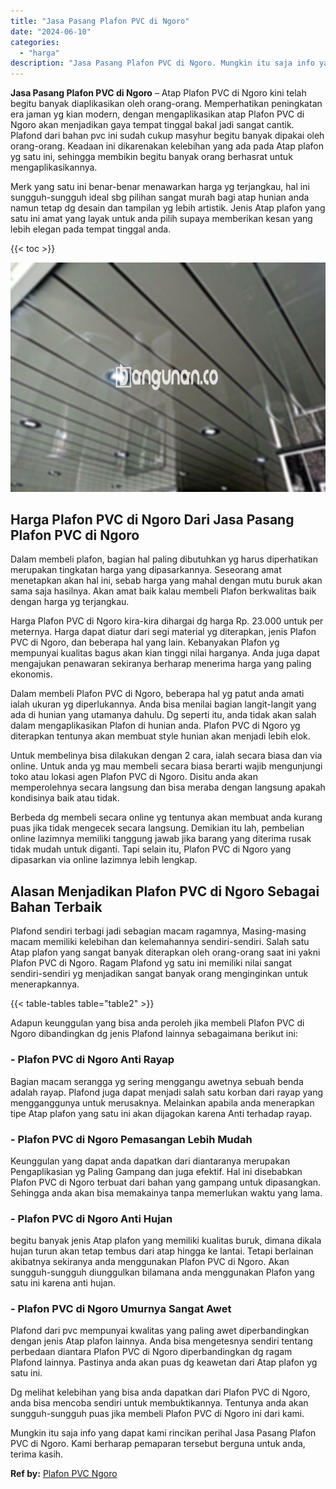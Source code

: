 ```yaml
---
title: "Jasa Pasang Plafon PVC di Ngoro"
date: "2024-06-10"
categories: 
  - "harga"
description: "Jasa Pasang Plafon PVC di Ngoro. Mungkin itu saja info yang dapat kami rincikan perihal Jasa Pasang Plafon PVC di Ngoro. Kami berharap pemaparan tersebut ber..."
---
```


**Jasa Pasang Plafon PVC di Ngoro** – Atap Plafon PVC di Ngoro kini telah begitu banyak diaplikasikan oleh orang-orang. Memperhatikan peningkatan era jaman yg kian modern, dengan mengaplikasikan atap Plafon PVC di Ngoro akan menjadikan gaya tempat tinggal bakal jadi sangat cantik. Plafond dari bahan pvc ini sudah cukup masyhur begitu banyak dipakai oleh orang-orang. Keadaan ini dikarenakan kelebihan yang ada pada Atap plafon yg satu ini, sehingga membikin begitu banyak orang berhasrat untuk mengaplikasikannya.

Merk yang satu ini benar-benar menawarkan harga yg terjangkau, hal ini sungguh-sungguh ideal sbg pilihan sangat murah bagi atap hunian anda namun tetap dg desain dan tampilan yg lebih artistik. Jenis Atap plafon yang satu ini amat yang layak untuk anda pilih supaya memberikan kesan yang lebih elegan pada tempat tinggal anda.

{{< toc >}}

![Jasa Pasang Plafon PVC di Ngoro](/images/flafond-pvc-murah07.png)

## Harga Plafon PVC di Ngoro Dari Jasa Pasang Plafon PVC di Ngoro

Dalam membeli plafon, bagian hal paling dibutuhkan yg harus diperhatikan merupakan tingkatan harga yang dipasarkannya. Seseorang amat menetapkan akan hal ini, sebab harga yang mahal dengan mutu buruk akan sama saja hasilnya. Akan amat baik kalau membeli Plafon berkwalitas baik dengan harga yg terjangkau.

Harga Plafon PVC di Ngoro kira-kira dihargai dg harga Rp. 23.000 untuk per meternya. Harga dapat diatur dari segi material yg diterapkan, jenis Plafon PVC di Ngoro, dan beberapa hal yang lain. Kebanyakan Plafon yg mempunyai kualitas bagus akan kian tinggi nilai harganya. Anda juga dapat mengajukan penawaran sekiranya berharap menerima harga yang paling ekonomis.

Dalam membeli Plafon PVC di Ngoro, beberapa hal yg patut anda amati ialah ukuran yg diperlukannya. Anda bisa menilai bagian langit-langit yang ada di hunian yang utamanya dahulu. Dg seperti itu, anda tidak akan salah dalam mengaplikasikan Plafon di hunian anda. Plafon PVC di Ngoro yg diterapkan tentunya akan membuat style hunian akan menjadi lebih elok.

Untuk membelinya bisa dilakukan dengan 2 cara, ialah secara biasa dan via online. Untuk anda yg mau membeli secara biasa berarti wajib mengunjungi toko atau lokasi agen Plafon PVC di Ngoro. Disitu anda akan memperolehnya secara langsung dan bisa meraba dengan langsung apakah kondisinya baik atau tidak.

Berbeda dg membeli secara online yg tentunya akan membuat anda kurang puas jika tidak mengecek secara langsung. Demikian itu lah, pembelian online lazimnya memiliki tanggung jawab jika barang yang diterima rusak tidak mudah untuk diganti. Tapi selain itu, Plafon PVC di Ngoro yang dipasarkan via online lazimnya lebih lengkap.

## Alasan Menjadikan Plafon PVC di Ngoro Sebagai Bahan Terbaik

Plafond sendiri terbagi jadi sebagian macam ragamnya, Masing-masing macam memiliki kelebihan dan kelemahannya sendiri-sendiri. Salah satu Atap plafon yang sangat banyak diterapkan oleh orang-orang saat ini yakni Plafon PVC di Ngoro. Ragam Plafond yg satu ini memiliki nilai sangat sendiri-sendiri yg menjadikan sangat banyak orang menginginkan untuk menerapkannya.

{{< table-tables table="table2" >}}

Adapun keunggulan yang bisa anda peroleh jika membeli Plafon PVC di Ngoro dibandingkan dg jenis Plafond lainnya sebagaimana berikut ini:

### \- Plafon PVC di Ngoro Anti Rayap

Bagian macam serangga yg sering menggangu awetnya sebuah benda adalah rayap. Plafond juga dapat menjadi salah satu korban dari rayap yang mengganggunya untuk merusaknya. Melainkan apabila anda menerapkan tipe Atap plafon yang satu ini akan dijagokan karena Anti terhadap rayap.

### \- Plafon PVC di Ngoro Pemasangan Lebih Mudah

Keunggulan yang dapat anda dapatkan dari diantaranya merupakan Pengaplikasian yg Paling Gampang dan juga efektif. Hal ini disebabkan Plafon PVC di Ngoro terbuat dari bahan yang gampang untuk dipasangkan. Sehingga anda akan bisa memakainya tanpa memerlukan waktu yang lama.

### \- Plafon PVC di Ngoro Anti Hujan

begitu banyak jenis Atap plafon yang memiliki kualitas buruk, dimana dikala hujan turun akan tetap tembus dari atap hingga ke lantai. Tetapi berlainan akibatnya sekiranya anda menggunakan Plafon PVC di Ngoro. Akan sungguh-sungguh diunggulkan bilamana anda menggunakan Plafon yang satu ini karena anti hujan.

### \- Plafon PVC di Ngoro Umurnya Sangat Awet

Plafond dari pvc mempunyai kwalitas yang paling awet diperbandingkan dengan jenis Atap plafon lainnya. Anda bisa mengetesnya sendiri tentang perbedaan diantara Plafon PVC di Ngoro diperbandingkan dg ragam Plafond lainnya. Pastinya anda akan puas dg keawetan dari Atap plafon yg satu ini.

Dg melihat kelebihan yang bisa anda dapatkan dari Plafon PVC di Ngoro, anda bisa mencoba sendiri untuk membuktikannya. Tentunya anda akan sungguh-sungguh puas jika membeli Plafon PVC di Ngoro ini dari kami.

Mungkin itu saja info yang dapat kami rincikan perihal Jasa Pasang Plafon PVC di Ngoro. Kami berharap pemaparan tersebut berguna untuk anda, terima kasih.

**Ref by:** [Plafon PVC Ngoro](https://id.wikipedia.org/wiki/Plafon)
